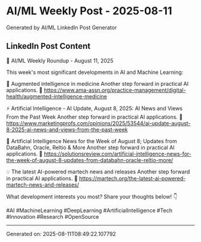 # AI/ML Weekly Post - 2025-08-11

Generated by AI/ML LinkedIn Post Generator

## LinkedIn Post Content

🚀 AI/ML Weekly Roundup - August 11, 2025

This week's most significant developments in AI and Machine Learning:

🧠 Augmented intelligence in medicine
   Another step forward in practical AI applications.
   🔗 https://www.ama-assn.org/practice-management/digital-health/augmented-intelligence-medicine

⚡ Artificial Intelligence - AI Update, August 8, 2025: AI News and Views From the Past Week
   Another step forward in practical AI applications.
   🔗 https://www.marketingprofs.com/opinions/2025/53544/ai-update-august-8-2025-ai-news-and-views-from-the-past-week

🔬 Artificial Intelligence News for the Week of August 8; Updates from DataBahn, Oracle, Reltio & More
   Another step forward in practical AI applications.
   🔗 https://solutionsreview.com/artificial-intelligence-news-for-the-week-of-august-8-updates-from-databahn-oracle-reltio-more/

💡 The latest AI-powered martech news and releases
   Another step forward in practical AI applications.
   🔗 https://martech.org/the-latest-ai-powered-martech-news-and-releases/

What development interests you most? Share your thoughts below! 👇

#AI #MachineLearning #DeepLearning #ArtificialIntelligence #Tech #Innovation #Research #OpenSource

---
Generated on: 2025-08-11T08:49:22.107792
